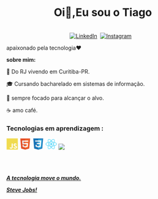 <h1 align="center">Oi👋,Eu sou o Tiago</h1>




<p align="center">
<br>
<a href="https://www.linkedin.com/in/tiago-mendonça-b34700228"><img src="https://img.shields.io/badge/linkedin-%230077B5.svg?&style=for-the-badge&logo=linkedin&logoColor=white" alt="LinkedIn" /></a>&nbsp;
<a href="https://www.instagram.com/invites/contact/?i=1k0rkctoqyt86&utm_content=1ft9dcb/"><img src="https://img.shields.io/badge/instagram-purple.svg?&style=for-the-badge&logo=Instagram&logoColor=white" alt="Instagram"/></a>&nbsp;
</a>&nbsp;
</p>
    
apaixonado pela tecnologia❤

**sobre mim:**

📍 Do RJ vivendo em Curitiba-PR.
 
🎓 Cursando bacharelado em sistemas de informação.  

🎯 sempre focado para alcançar o alvo.

☕ amo café.




### Tecnologias em aprendizagem :

<code><img height="30" src="https://raw.githubusercontent.com/devicons/devicon/master/icons/javascript/javascript-plain.svg"></code>
<code><img height="30" src="https://raw.githubusercontent.com/devicons/devicon/master/icons/html5/html5-original.svg"></code>
<code><img height="30" src="https://raw.githubusercontent.com/devicons/devicon/master/icons/css3/css3-original.svg"></code>
<code><img height="30" src="https://raw.githubusercontent.com/devicons/devicon/master/icons/react/react-original.svg"></code>
<code><img height="30" src="https://camo.githubusercontent.com/ad7293939c16e73991b8d60763373b710bf9e96923595e8dd90fb7dee464e9ce/68747470733a2f2f63646e2e6a7364656c6976722e6e65742f67682f64657669636f6e732f64657669636f6e2f69636f6e732f6d7973716c2f6d7973716c2d6f726967696e616c2d776f72646d61726b2e737667"></code>

<br>
<br>




<u><i><b> A tecnologia move o mundo.

Steve Jobs!</i></b></u>
